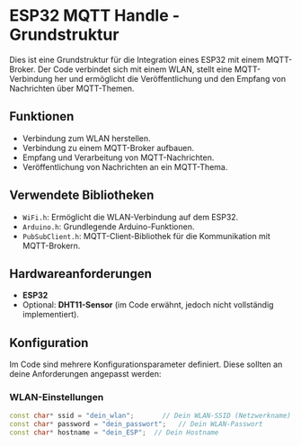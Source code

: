 # ESP32 MQTT Handle - Grundstruktur

Dies ist eine Grundstruktur für die Integration eines ESP32 mit einem MQTT-Broker. Der Code verbindet sich mit einem WLAN, stellt eine MQTT-Verbindung her und ermöglicht die Veröffentlichung und den Empfang von Nachrichten über MQTT-Themen.

## Funktionen
- Verbindung zum WLAN herstellen.
- Verbindung zu einem MQTT-Broker aufbauen.
- Empfang und Verarbeitung von MQTT-Nachrichten.
- Veröffentlichung von Nachrichten an ein MQTT-Thema.

## Verwendete Bibliotheken
- `WiFi.h`: Ermöglicht die WLAN-Verbindung auf dem ESP32.
- `Arduino.h`: Grundlegende Arduino-Funktionen.
- `PubSubClient.h`: MQTT-Client-Bibliothek für die Kommunikation mit MQTT-Brokern.

## Hardwareanforderungen
- **ESP32**
- Optional: **DHT11-Sensor** (im Code erwähnt, jedoch nicht vollständig implementiert).

## Konfiguration
Im Code sind mehrere Konfigurationsparameter definiert. Diese sollten an deine Anforderungen angepasst werden:

### WLAN-Einstellungen
```cpp
const char* ssid = "dein_wlan";       // Dein WLAN-SSID (Netzwerkname)
const char* password = "dein_passwort";   // Dein WLAN-Passwort
const char* hostname = "dein_ESP";  // Dein Hostname
